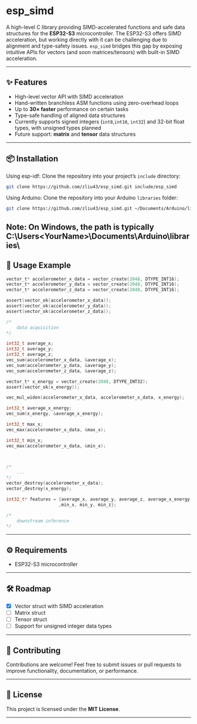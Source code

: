  # esp\_simd

A high-level C library providing SIMD-accelerated functions and safe data structures for the **ESP32-S3** microcontroller.
The ESP32-S3 offers SIMD acceleration, but working directly with it can be challenging due to alignment and type-safety issues.
`esp_simd` bridges this gap by exposing intuitive APIs for vectors (and soon matrices/tensors) with built-in SIMD acceleration.

---

## ✨ Features

* High-level vector API with SIMD acceleration
* Hand-written branchless ASM functions using zero-overhead loops
* Up to **30× faster** performance on certain tasks
* Type-safe handling of aligned data structures
* Currently supports signed integers (`int8`,`int16`, `int32`) and 32-bit float types, with unsigned types planned
* Future support: **matrix** and **tensor** data structures

---

## 📦 Installation
Using esp-idf:
Clone the repository into your project’s `include` directory:

```bash
git clone https://github.com/zliu43/esp_simd.git include/esp_simd
```
Using Arduino:
Clone the repository into your Arduino `libraries` folder:

```bash
git clone https://github.com/zliu43/esp_simd.git ~/Documents/Arduino/libraries/esp_simd
```
Note: On Windows, the path is typically C:\Users\<YourName>\Documents\Arduino\libraries\
---

## 🚀 Usage Example

```c
vector_t* accelerometer_x_data = vector_create(2048, DTYPE_INT16);
vector_t* accelerometer_y_data = vector_create(2048, DTYPE_INT16);
vector_t* accelerometer_z_data = vector_create(2048, DTYPE_INT16);

assert(vector_ok(accelerometer_x_data));
assert(vector_ok(accelerometer_y_data));
assert(vector_ok(accelerometer_z_data));

/*
    data acquisition
*/

int32_t average_x; 
int32_t average_y; 
int32_t average_z;
vec_sum(accelerometer_x_data, &average_x);
vec_sum(accelerometer_y_data, &average_y);
vec_sum(accelerometer_z_data, &average_z);

vector_t* x_energy = vector_create(2048, DTYPE_INT32); 
assert(vector_ok(x_energy));

vec_mul_widen(accelerometer_x_data, accelerometer_x_data, x_energy);

int32_t average_x_energy;
vec_sum(x_energy, &average_x_energy);

int32_t max_x;
vec_max(accelerometer_x_data, &max_x);

int32_t min_x;
vec_max(accelerometer_x_data, &min_x);



/*
    ...
*/
vector_destroy(accelerometer_x_data); 
vector_destroy(x_energy);

int32_t* features = {average_x, average_y, average_z, average_x_energy, average_y_energy, average_z_energy, max_x, max_y, max_z
                    ,min_x, min_y, min_z};

/*
    downstream inference
*/ 

```

---

## ⚙️ Requirements

* ESP32-S3 microcontroller 

---

## 🛠️ Roadmap

* [x] Vector struct with SIMD acceleration
* [ ] Matrix struct
* [ ] Tensor struct
* [ ] Support for unsigned integer data types

---

## 🤝 Contributing

Contributions are welcome!
Feel free to submit issues or pull requests to improve functionality, documentation, or performance.

---

## 📜 License

This project is licensed under the **MIT License**. 

---
 